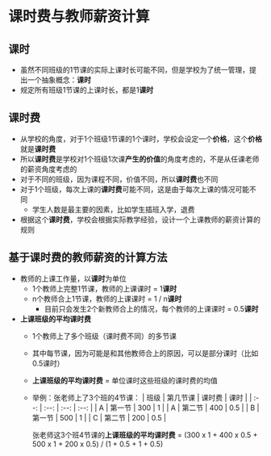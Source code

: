 # 课时费与教师薪资计算

## 课时
* 虽然不同班级的1节课的实际上课时长可能不同，但是学校为了统一管理，提出一个抽象概念：**课时**
* 规定所有班级1节课的上课时长，都是1**课时**

## 课时费
* 从学校的角度，对于1个班级1节课的1个课时，学校会设定一个**价格**，这个**价格**就是**课时费**
* 所以**课时费**是学校对1个班级1次课**产生的价值**的角度考虑的，不是从任课老师的薪资角度考虑的
* 对于不同的班级，因为课程不同，价值不同，所以**课时费**也不同
* 对于1个班级，每次上课的**课时费**可能不同，这是由于每次上课的情况可能不同
   * 学生人数是最主要的因素，比如学生插班入学，退费
* 根据这个**课时费**，学校会根据实际教学经验，设计一个上课教师的薪资计算的规则

## 基于课时费的教师薪资的计算方法
* 教师的上课工作量，以**课时**为单位
   * 1个教师上完整1节课，教师的上课课时 = 1**课时**
   * n个教师合上1节课，教师的上课课时 = 1 / n**课时**
     * 目前只会发生2个新教师合上的情况，每个教师的上课课时 = 0.5**课时**
* **上课班级的平均课时费**
   * 1个教师上了多个班级（课时费不同）的多节课
   * 其中每节课，因为可能是和其他教师合上的原因，可以是部分课时（比如0.5课时）
   * **上课班级的平均课时费** = 单位课时这些班级的课时费的均值
   * 举例：张老师上了3个班的4节课：
      | 班级 | 第几节课 | 课时费 | 课时 |
      | :--: | :--: | :--: | :--: |
      | A | 第一节 | 300 | 1 |
      | A | 第二节 | 400 | 0.5 |
      | B | 第一节 | 500 | 1 |
      | C | 第二节 | 200 | 0.5 |
   
      张老师这3个班4节课的**上课班级的平均课时费**
      = (300 x 1 + 400 x 0.5 + 500 x 1 + 200 x 0.5) / (1 + 0.5 + 1 + 0.5)
